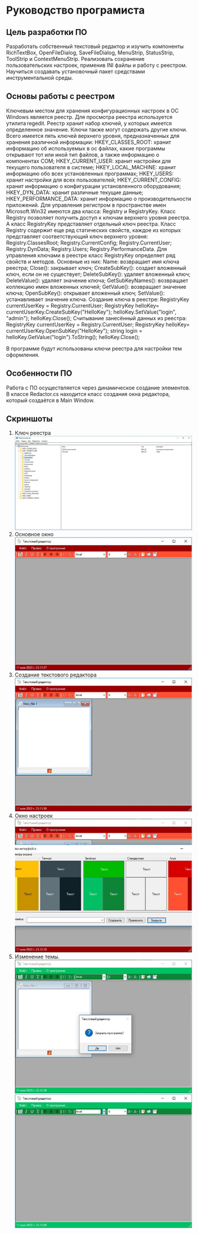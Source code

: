 # Руководство програмиста

## Цель разработки ПО

Разработать собственный текстовый редактор и изучить компоненты RichTextBox, OpenFileDialog, SaveFileDialog, MenuStrip, StatusStrip, ToolStrip и СontextMenuStrip. Реализовать сохранение пользовательских настроек, применив INI файлы и работу с реестром. Научиться создавать установочный пакет средствами инструментальной среды. 

## Основы работы с реестром

Ключевым местом для хранения конфигурационных настроек в ОС Windows является реестр. Для просмотра реестра используется утилита regedit. 
Реестр хранит набор ключей, у которых имеется определенное значение. Ключи также могут содержать другие ключи. 
Всего имеется пять ключей верхнего уровня, предназначенных для хранения различной информации: 
HKEY_CLASSES_ROOT: хранит информацию об используемых в ос файлах, какие программы открывают тот или иной тип файлов, а также информацию о компонентах COM; 
HKEY_CURRENT_USER: хранит настройки для текущего пользователя в системе; 
HKEY_LOCAL_MACHINE: хранит информацию обо всех установленных программах; 
HKEY_USERS: хранит настройки для всех пользователей; 
HKEY_CURRENT_CONFIG: хранит информацию о конфигурации установленного оборудования; 
HKEY_DYN_DATA: хранит различные текущие данные; 
HKEY_PERFORMANCE_DATA: хранит информацию о производительности приложений. 
Для управления регистром в пространстве имен Microsoft.Win32 имеются два класса: Registry и RegistryKey. 
Класс Registry позволяет получить доступ к ключам верхнего уровня реестра. А класс RegistryKey представляет отдельный ключ реестра. 
Класс Registry содержит еще ряд статических свойств, каждое из которых представляет соответствующий ключ верхнего уровня: 
Registry.ClassesRoot; 
Registry.CurrentConfig; 
Registry.CurrentUser; 
Registry.DynData; 
Registry.Users; 
Registry.PerformanceData. 
Для управления ключами в реестре класс RegistryKey определяет ряд свойств и методов. Основные из них: 
Name: возвращает имя ключа реестра; 
Close(): закрывает ключ; 
CreateSubKey(): создает вложенный ключ, если он не существует; 
DeleteSubKey(): удаляет вложенный ключ; 
DeleteValue(): удаляет значение ключа; 
GetSubKeyNames(): возвращает коллекцию имен вложенных ключей; 
GetValue(): возвращает значение ключа; 
OpenSubKey(): открывает вложенный ключ; 
SetValue(): устанавливает значение ключа. 
Создание ключа в реестре: 
RegistryKey currentUserKey = Registry.CurrentUser; 
RegistryKey helloKey= currentUserKey.CreateSubKey("HelloKey"); 
helloKey.SetValue("login", "admin"); 
helloKey.Close(); 
Считывание занесённый данных из реестра: 
RegistryKey currentUserKey = Registry.CurrentUser; 
RegistryKey helloKey= currentUserKey.OpenSubKey("HelloKey"); 
string login = helloKey.GetValue("login").ToString(); 
helloKey.Close(); 

В программе будут использованы ключи реестра для настройки тем оформления.

## Особенности ПО

Работа с ПО осуществляется через динамическое создание элементов.
В классе Redactor.cs находится класс создания окна редактора, который создаётся в Main Window.

## Скриншоты

1. Ключ реестра 
![Ключ реестра](01.jpg)
2. Основное окно
![Основное окно](02.jpg)
3. Создание текстового редактора
![Создание текстового редактора](03.jpg)
4. Окно настроек
![Окно настроек](04.jpg)
5. Изменение темы.
![Тема в начале](051.jpg)
![Тема в конце](052.jpg)